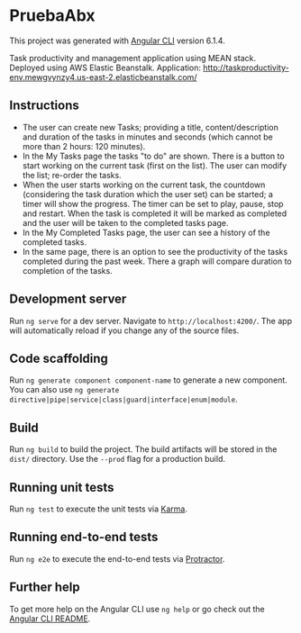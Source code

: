 # PruebaAbx

This project was generated with [Angular CLI](https://github.com/angular/angular-cli) version 6.1.4.

Task productivity and management application using MEAN stack. Deployed using AWS Elastic Beanstalk.
Application: http://taskproductivity-env.mewgvynzy4.us-east-2.elasticbeanstalk.com/

## Instructions

* The user can create new Tasks; providing a title, content/description and duration of the tasks in minutes and seconds (which cannot be more than 2 hours: 120 minutes).
* In the My Tasks page the tasks "to do" are shown. There is a button to start working on the current task (first on the list). The user can modify the list; re-order the tasks.
* When the user starts working on the current task, the countdown (considering the task duration which the user set) can be started; a timer will show the progress. The timer can be set to play, pause, stop and restart. When the task is completed it will be marked as completed and the user will be taken to the completed tasks page.
* In the My Completed Tasks page, the user can see a history of the completed tasks. 
* In the same page, there is an option to see the productivity of the tasks completed during the past week. There a graph will compare duration to completion of the tasks.

## Development server

Run `ng serve` for a dev server. Navigate to `http://localhost:4200/`. The app will automatically reload if you change any of the source files.

## Code scaffolding

Run `ng generate component component-name` to generate a new component. You can also use `ng generate directive|pipe|service|class|guard|interface|enum|module`.

## Build

Run `ng build` to build the project. The build artifacts will be stored in the `dist/` directory. Use the `--prod` flag for a production build.

## Running unit tests

Run `ng test` to execute the unit tests via [Karma](https://karma-runner.github.io).

## Running end-to-end tests

Run `ng e2e` to execute the end-to-end tests via [Protractor](http://www.protractortest.org/).

## Further help

To get more help on the Angular CLI use `ng help` or go check out the [Angular CLI README](https://github.com/angular/angular-cli/blob/master/README.md).

